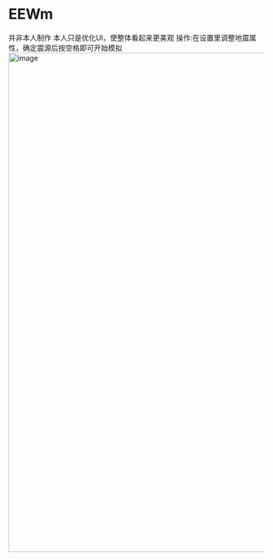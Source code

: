 # EEWm
并非本人制作 本人只是优化UI，使整体看起来更美观
操作:在设置里调整地震属性，确定震源后按空格即可开始模拟
<img width="1589" height="983" alt="image" src="https://github.com/user-attachments/assets/c11811c9-4618-45ed-b2a9-b038c56d5465" />
